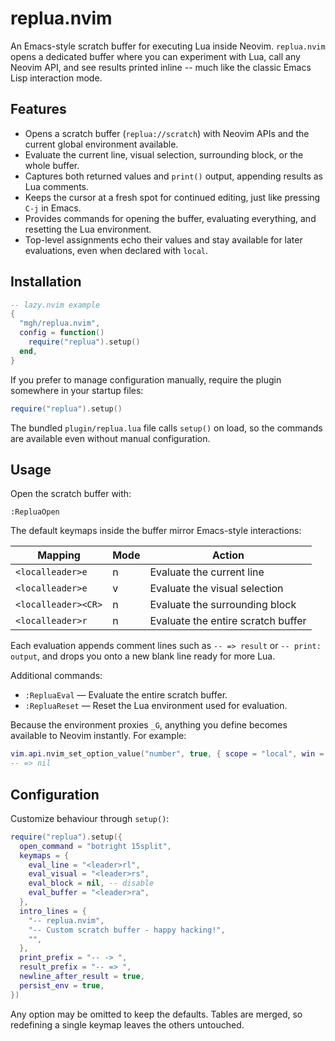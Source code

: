 # replua.nvim

An Emacs-style scratch buffer for executing Lua inside Neovim. `replua.nvim` opens a dedicated buffer where you can experiment with Lua, call any Neovim API, and see results printed inline -- much like the classic Emacs Lisp interaction mode.

## Features

- Opens a scratch buffer (`replua://scratch`) with Neovim APIs and the current global environment available.
- Evaluate the current line, visual selection, surrounding block, or the whole buffer.
- Captures both returned values and `print()` output, appending results as Lua comments.
- Keeps the cursor at a fresh spot for continued editing, just like pressing `C-j` in Emacs.
- Provides commands for opening the buffer, evaluating everything, and resetting the Lua environment.
- Top-level assignments echo their values and stay available for later evaluations, even when declared with `local`.

## Installation

```lua
-- lazy.nvim example
{
  "mgh/replua.nvim",
  config = function()
    require("replua").setup()
  end,
}
```

If you prefer to manage configuration manually, require the plugin somewhere in your startup files:

```lua
require("replua").setup()
```

The bundled `plugin/replua.lua` file calls `setup()` on load, so the commands are available even without manual configuration.

## Usage

Open the scratch buffer with:

```
:RepluaOpen
```

The default keymaps inside the buffer mirror Emacs-style interactions:

| Mapping             | Mode | Action                                |
|---------------------|------|---------------------------------------|
| `<localleader>e`    | n    | Evaluate the current line             |
| `<localleader>e`    | v    | Evaluate the visual selection         |
| `<localleader><CR>` | n    | Evaluate the surrounding block        |
| `<localleader>r`    | n    | Evaluate the entire scratch buffer    |

Each evaluation appends comment lines such as `-- => result` or `-- print: output`, and drops you onto a new blank line ready for more Lua.

Additional commands:

- `:RepluaEval` &mdash; Evaluate the entire scratch buffer.
- `:RepluaReset` &mdash; Reset the Lua environment used for evaluation.

Because the environment proxies `_G`, anything you define becomes available to Neovim instantly. For example:

```lua
vim.api.nvim_set_option_value("number", true, { scope = "local", win = 0 })
-- => nil
```

## Configuration

Customize behaviour through `setup()`:

```lua
require("replua").setup({
  open_command = "botright 15split",
  keymaps = {
    eval_line = "<leader>rl",
    eval_visual = "<leader>rs",
    eval_block = nil, -- disable
    eval_buffer = "<leader>ra",
  },
  intro_lines = {
    "-- replua.nvim",
    "-- Custom scratch buffer - happy hacking!",
    "",
  },
  print_prefix = "-- -> ",
  result_prefix = "-- => ",
  newline_after_result = true,
  persist_env = true,
})
```

Any option may be omitted to keep the defaults. Tables are merged, so redefining a single keymap leaves the others untouched.
